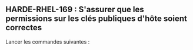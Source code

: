 ## HARDE-RHEL-169 : S'assurer que les permissions sur les clés publiques d'hôte soient correctes

Lancer les commandes suivantes :

